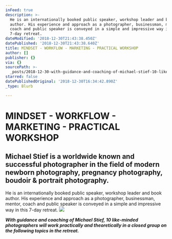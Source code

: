 ```yaml
---
inFeed: true
description: >-
  He is an internationally booked public speaker, workshop leader and book
  author. His experience and approach as a photographer, businessman, mentor,
  coach and public speaker is conveyed in a simple and impressive way in this
  7-day retreat.
dateModified: '2018-12-30T21:43:38.450Z'
datePublished: '2018-12-30T21:43:38.640Z'
title: MINDSET - WORKFLOW - MARKETING - PRACTICAL WORKSHOP
author: []
publisher: {}
via: {}
sourcePath: >-
  _posts/2018-12-30-with-guidance-and-coaching-of-michael-stief-10-like-minded.md
starred: false
datePublishedOriginal: '2018-12-30T16:34:42.890Z'
_type: Blurb

---
```

# MINDSET - WORKFLOW - MARKETING - PRACTICAL WORKSHOP

## Michael Stief is a worldwide known and successful photographer in the field of modern newborn photography, pregnancy photography, boudoir & portrait photography.

He is an internationally booked public speaker, workshop leader and book author. His experience and approach as a photographer, businessman, mentor, coach and public speaker is conveyed in a simple and impressive way in this 7-day retreat.
![](https://the-grid-user-content.s3-us-west-2.amazonaws.com/e989b650-4149-46d4-8dab-74e6330b1609.jpg)

_**With guidance and coaching of Michael Stief, 10 like-minded photographers will work practically and theoretically in a closed group on the following topics in the retreat.**_